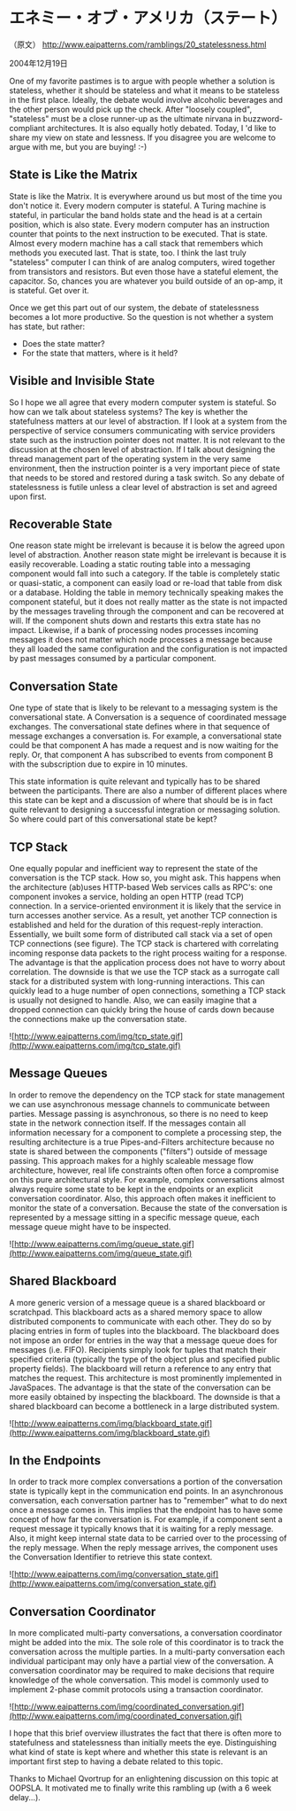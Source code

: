 # エネミー・オブ・アメリカ（ステート） #
（原文） http://www.eaipatterns.com/ramblings/20_statelessness.html

2004年12月19日

One of my favorite pastimes is to argue with people whether a solution is stateless, whether it should be stateless and what it means to be stateless in the first place. Ideally, the debate would involve alcoholic beverages and the other person would pick up the check. After "loosely coupled", "stateless" must be a close runner-up as the ultimate nirvana in buzzword-compliant architectures. It is also equally hotly debated. Today, I 'd like to share my view on state and lessness. If you disagree you are welcome to argue with me, but you are buying! :-)

## State is Like the Matrix ##

State is like the Matrix. It is everywhere around us but most of the time you don't notice it. Every modern computer is stateful. A Turing machine is stateful, in particular the band holds state and the head is at a certain position, which is also state. Every modern computer has an instruction counter that points to the next instruction to be executed. That is state. Almost every modern machine has a call stack that remembers which methods you executed last. That is state, too. I think the last truly "stateless" computer I can think of are analog computers, wired together from transistors and resistors. But even those have a stateful element, the capacitor. So, chances you are whatever you build outside of an op-amp, it is stateful. Get over it.

Once we get this part out of our system, the debate of statelessness becomes a lot more productive. So the question is not whether a system has state, but rather:

  * Does the state matter?
  * For the state that matters, where is it held?

## Visible and Invisible State ##

So I hope we all agree that every modern computer system is stateful. So how can we talk about stateless systems? The key is whether the statefulness matters at our level of abstraction. If I look at a system from the perspective of service consumers communicating with service providers state such as the instruction pointer does not matter. It is not relevant to the discussion at the chosen level of abstraction. If I talk about designing the thread management part of the operating system in the very same environment, then the instruction pointer is a very important piece of state that needs to be stored and restored during a task switch. So any debate of statelessness is futile unless a clear level of abstraction is set and agreed upon first.

## Recoverable State ##

One reason state might be irrelevant is because it is below the agreed upon level of abstraction. Another reason state might be irrelevant is because it is easily recoverable. Loading a static routing table into a messaging component would fall into such a category. If the table is completely static or quasi-static, a component can easily load or re-load that table from disk or a database. Holding the table in memory technically speaking makes the component stateful, but it does not really matter as the state is not impacted by the messages traveling through the component and can be recovered at will. If the component shuts down and restarts this extra state has no impact. Likewise, if a bank of processing nodes processes incoming messages it does not matter which node processes a message because they all loaded the same configuration and the configuration is not impacted by past messages consumed by a particular component.

## Conversation State ##

One type of state that is likely to be relevant to a messaging system is the conversational state. A Conversation is a sequence of coordinated message exchanges. The conversational state defines where in that sequence of message exchanges a conversation is. For example, a conversational state could be that component A has made a request and is now waiting for the reply. Or, that component A has subscribed to events from component B with the subscription due to expire in 10 minutes.

This state information is quite relevant and typically has to be shared between the participants. There are also a number of different places where this state can be kept and a discussion of where that should be is in fact quite relevant to designing a successful integration or messaging solution. So where could part of this conversational state be kept?

## TCP Stack ##

One equally popular and inefficient way to represent the state of the conversation is the TCP stack. How so, you might ask. This happens when the architecture (ab)uses HTTP-based Web services calls as RPC's: one component invokes a service, holding an open HTTP (read TCP) connection. In a service-oriented environment it is likely that the service in turn accesses another service. As a result, yet another TCP connection is established and held for the duration of this request-reply interaction. Essentially, we built some form of distributed call stack via a set of open TCP connections (see figure). The TCP stack is chartered with correlating incoming response data packets to the right process waiting for a response. The advantage is that the application process does not have to worry about correlation. The downside is that we use the TCP stack as a surrogate call stack for a distributed system with long-running interactions. This can quickly lead to a huge number of open connections, something a TCP stack is usually not designed to handle. Also, we can easily imagine that a dropped connection can quickly bring the house of cards down because the connections make up the conversation state.

![http://www.eaipatterns.com/img/tcp_state.gif](http://www.eaipatterns.com/img/tcp_state.gif)

## Message Queues ##

In order to remove the dependency on the TCP stack for state management we can use asynchronous message channels to communicate between parties. Message passing is asynchronous, so there is no need to keep state in the network connection itself. If the messages contain all information necessary for a component to complete a processing step, the resulting architecture is a true Pipes-and-Filters architecture because no state is shared between the components ("filters") outside of message passing. This approach makes for a highly scaleable message flow architecture, however, real life constraints often often force a compromise on this pure architectural style. For example, complex conversations almost always require some state to be kept in the endpoints or an explicit conversation coordinator. Also, this approach often makes it inefficient to monitor the state of a conversation. Because the state of the conversation is represented by a message sitting in a specific message queue, each message queue might have to be inspected.

![http://www.eaipatterns.com/img/queue_state.gif](http://www.eaipatterns.com/img/queue_state.gif)

## Shared Blackboard ##

A more generic version of a message queue is a shared blackboard or scratchpad. This blackboard acts as a shared memory space to allow distributed components to communicate with each other. They do so by placing entries in form of tuples into the blackboard. The blackboard does not impose an order for entries in the way that a message queue does for messages (i.e. FIFO). Recipients simply look for tuples that match their specified criteria (typically the type of the object plus and specified public property fields). The blackboard will return a reference to any entry that matches the request. This architecture is most prominently implemented in JavaSpaces. The advantage is that the state of the conversation can be more easily obtained by inspecting the blackboard. The downside is that a shared blackboard can become a bottleneck in a large distributed system.

![http://www.eaipatterns.com/img/blackboard_state.gif](http://www.eaipatterns.com/img/blackboard_state.gif)

## In the Endpoints ##

In order to track more complex conversations a portion of the conversation state is typically kept in the communication end points. In an asynchronous conversation, each conversation partner has to "remember" what to do next once a message comes in. This implies that the endpoint has to have some concept of how far the conversation is. For example, if a component sent a request message it typically knows that it is waiting for a reply message. Also, it might keep internal state data to be carried over to the processing of the reply message. When the reply message arrives, the component uses the Conversation Identifier to retrieve this state context.

![http://www.eaipatterns.com/img/conversation_state.gif](http://www.eaipatterns.com/img/conversation_state.gif)

## Conversation Coordinator ##

In more complicated multi-party conversations, a conversation coordinator might be added into the mix. The sole role of this coordinator is to track the conversation across the multiple parties. In a multi-party conversation each individual participant may only have a partial view of the conversation. A conversation coordinator may be required to make decisions that require knowledge of the whole conversation. This model is commonly used to implement 2-phase commit protocols using a transaction coordinator.

![http://www.eaipatterns.com/img/coordinated_conversation.gif](http://www.eaipatterns.com/img/coordinated_conversation.gif)

I hope that this brief overview illustrates the fact that there is often more to statefulness and statelessness than initially meets the eye. Distinguishing what kind of state is kept where and whether this state is relevant is an important first step to having a debate related to this topic.

Thanks to Michael Qvortrup for an enlightening discussion on this topic at OOPSLA. It motivated me to finally write this rambling up (with a 6 week delay...).